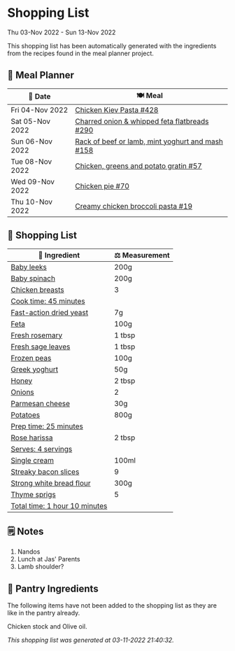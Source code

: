 # Shopping List

Thu 03-Nov 2022 - Sun 13-Nov 2022

This shopping list has been automatically generated with the ingredients from the recipes found in the meal planner project.

## 📅 Meal Planner

|📅 Date| 🍽️ Meal|
|----|----|
|Fri 04-Nov 2022|[Chicken Kiev Pasta #428](https://github.com/jcallaghan/The-Cookbook/issues/428)|
|Sat 05-Nov 2022|[Charred onion & whipped feta flatbreads #290](https://github.com/jcallaghan/The-Cookbook/issues/290)|
|Sun 06-Nov 2022|[Rack of beef or lamb, mint yoghurt and mash #158](https://github.com/jcallaghan/The-Cookbook/issues/158)|
|Tue 08-Nov 2022|[Chicken, greens and potato gratin #57](https://github.com/jcallaghan/The-Cookbook/issues/57)|
|Wed 09-Nov 2022|[Chicken pie #70](https://github.com/jcallaghan/The-Cookbook/issues/70)|
|Thu 10-Nov 2022|[Creamy chicken broccoli pasta #19](https://github.com/jcallaghan/The-Cookbook/issues/19)|

## 🛒 Shopping List

| 🍌 Ingredient| ⚖️ Measurement|
|----------|-----------|
|[Baby leeks](https://www.sainsburys.co.uk/gol-ui/SearchResults/Baby%20leeks)|200g|
|[Baby spinach](https://www.sainsburys.co.uk/gol-ui/SearchResults/Baby%20spinach)|200g|
|[Chicken breasts](https://www.sainsburys.co.uk/gol-ui/SearchResults/Chicken%20breasts)|3|
|[Cook time: 45 minutes](https://www.sainsburys.co.uk/gol-ui/SearchResults/Cook%20time:%2045%20minutes)||
|[Fast-action dried yeast](https://www.sainsburys.co.uk/gol-ui/SearchResults/Fast-action%20dried%20yeast)|7g|
|[Feta](https://www.sainsburys.co.uk/gol-ui/SearchResults/Feta)|100g|
|[Fresh rosemary](https://www.sainsburys.co.uk/gol-ui/SearchResults/Fresh%20rosemary)|1 tbsp|
|[Fresh sage leaves](https://www.sainsburys.co.uk/gol-ui/SearchResults/Fresh%20sage%20leaves)|1 tbsp|
|[Frozen peas](https://www.sainsburys.co.uk/gol-ui/SearchResults/Frozen%20peas)|100g|
|[Greek yoghurt](https://www.sainsburys.co.uk/gol-ui/SearchResults/Greek%20yoghurt)|50g|
|[Honey](https://www.sainsburys.co.uk/gol-ui/SearchResults/Honey)|2 tbsp|
|[Onions](https://www.sainsburys.co.uk/gol-ui/SearchResults/Onions)|2|
|[Parmesan cheese](https://www.sainsburys.co.uk/gol-ui/SearchResults/Parmesan%20cheese)|30g|
|[Potatoes](https://www.sainsburys.co.uk/gol-ui/SearchResults/Potatoes)|800g|
|[Prep time: 25 minutes](https://www.sainsburys.co.uk/gol-ui/SearchResults/Prep%20time:%2025%20minutes)||
|[Rose harissa](https://www.sainsburys.co.uk/gol-ui/SearchResults/Rose%20harissa)|2 tbsp|
|[Serves: 4 servings](https://www.sainsburys.co.uk/gol-ui/SearchResults/Serves:%204%20servings)||
|[Single cream](https://www.sainsburys.co.uk/gol-ui/SearchResults/Single%20cream)|100ml|
|[Streaky bacon slices](https://www.sainsburys.co.uk/gol-ui/SearchResults/Streaky%20bacon%20slices)|9|
|[Strong white bread flour](https://www.sainsburys.co.uk/gol-ui/SearchResults/Strong%20white%20bread%20flour)|300g|
|[Thyme sprigs](https://www.sainsburys.co.uk/gol-ui/SearchResults/Thyme%20sprigs)|5|
|[Total time: 1 hour 10 minutes](https://www.sainsburys.co.uk/gol-ui/SearchResults/Total%20time:%201%20hour%2010%20minutes)||

## 🗒️ Notes

1. Nandos
1. Lunch at Jas' Parents
1. Lamb shoulder?

## 🏪 Pantry Ingredients

The following items have not been added to the shopping list as they are like in the pantry already.

Chicken stock and Olive oil.


_This shopping list was generated at 03-11-2022 21:40:32._